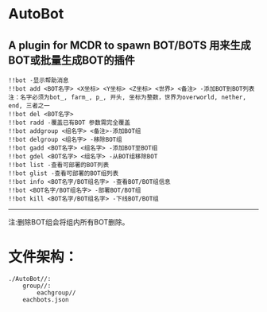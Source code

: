# AutoBot
A plugin for MCDR to spawn BOT/BOTS
用来生成BOT或批量生成BOT的插件
-----------------------------------------------------------------------------------------
	!!bot -显示帮助消息
	!!bot add <BOT名字> <X坐标> <Y坐标> <Z坐标> <世界> <备注> -添加BOT到BOT列表
	注：名字必须为bot_, farm_, p_, 开头, 坐标为整数，世界为overworld, nether, end, 三者之一
	!!bot del <BOT名字>
	!!bot radd -覆盖已有BOT 参数需完全覆盖
	!!bot addgroup <组名字> <备注>-添加BOT组
	!!bot delgroup <组名字> -移除BOT组
	!!bot gadd <BOT名字> <组名字> -添加BOT至BOT组
	!!bot gdel <BOT名字> <组名字> -从BOT组移除BOT
	!!bot list -查看可部署的BOT列表
	!!bot glist -查看可部署的BOT组列表
	!!bot info <BOT名字/BOT组名字> -查看BOT/BOT组信息
	!!bot <BOT名字/BOT组名字> -部署BOT/BOT组
	!!bot kill <BOT名字/BOT组名字> -下线BOT/BOT组
-----------------------------------------------------------------------------------------
注:删除BOT组会将组内所有BOT删除。
# 文件架构：
	./AutoBot//:
		group//:
			eachgroup//
		eachbots.json
